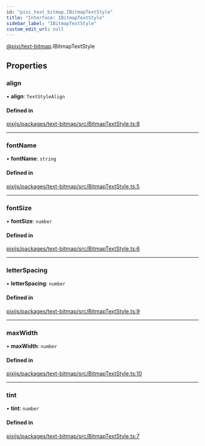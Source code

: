 ```yaml
---
id: "pixi_text_bitmap.IBitmapTextStyle"
title: "Interface: IBitmapTextStyle"
sidebar_label: "IBitmapTextStyle"
custom_edit_url: null
---
```


[@pixi/text-bitmap](../modules/pixi_text_bitmap.md).IBitmapTextStyle

## Properties

### align

• **align**: `TextStyleAlign`

#### Defined in

[pixijs/packages/text-bitmap/src/BitmapTextStyle.ts:8](https://github.com/pixijs/pixijs/blob/2194fe5c5/packages/text-bitmap/src/BitmapTextStyle.ts#L8)

___

### fontName

• **fontName**: `string`

#### Defined in

[pixijs/packages/text-bitmap/src/BitmapTextStyle.ts:5](https://github.com/pixijs/pixijs/blob/2194fe5c5/packages/text-bitmap/src/BitmapTextStyle.ts#L5)

___

### fontSize

• **fontSize**: `number`

#### Defined in

[pixijs/packages/text-bitmap/src/BitmapTextStyle.ts:6](https://github.com/pixijs/pixijs/blob/2194fe5c5/packages/text-bitmap/src/BitmapTextStyle.ts#L6)

___

### letterSpacing

• **letterSpacing**: `number`

#### Defined in

[pixijs/packages/text-bitmap/src/BitmapTextStyle.ts:9](https://github.com/pixijs/pixijs/blob/2194fe5c5/packages/text-bitmap/src/BitmapTextStyle.ts#L9)

___

### maxWidth

• **maxWidth**: `number`

#### Defined in

[pixijs/packages/text-bitmap/src/BitmapTextStyle.ts:10](https://github.com/pixijs/pixijs/blob/2194fe5c5/packages/text-bitmap/src/BitmapTextStyle.ts#L10)

___

### tint

• **tint**: `number`

#### Defined in

[pixijs/packages/text-bitmap/src/BitmapTextStyle.ts:7](https://github.com/pixijs/pixijs/blob/2194fe5c5/packages/text-bitmap/src/BitmapTextStyle.ts#L7)
